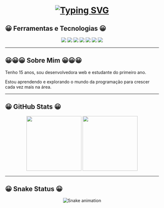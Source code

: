 <h1 align="center">
  <a href="https://git.io/typing-svg">
    <img src="https://readme-typing-svg.herokuapp.com?font=Fira+Code&pause=1000&random=false&width=435&lines=Ea%C3%AD+blz%3F+Sou+a+Debora.+.+." alt="Typing SVG" />
  </a>
</h1>

<h2> 😀 Ferramentas e Tecnologias 😀 </h2>
<div align="center">

  <!-- Linguagens -->
  <img src="https://img.shields.io/badge/HTML5-E34F26?style=for-the-badge&logo=html5&logoColor=white" />
  <img src="https://img.shields.io/badge/CSS3-1572B6?style=for-the-badge&logo=css3&logoColor=white" />
  <img src="https://img.shields.io/badge/JavaScript-F7DF1E?style=for-the-badge&logo=javascript&logoColor=black" />
  <img src="https://img.shields.io/badge/Vue.js-4FC08D?style=for-the-badge&logo=vue.js&logoColor=white" />

  <!-- Ferramentas -->
  <img src="https://img.shields.io/badge/GitHub-181717?style=for-the-badge&logo=github&logoColor=white" />
  <img src="https://img.shields.io/badge/Illustrator-FF9A00?style=for-the-badge&logo=adobeillustrator&logoColor=white" />
  <img src="https://img.shields.io/badge/Photoshop-31A8FF?style=for-the-badge&logo=adobephotoshop&logoColor=white" />
</div>

---

<h2> 😀😀😀 Sobre Mim 😀😀😀 </h2>

<p>Tenho 15 anos, sou desenvolvedora web e estudante do primeiro ano.</p>

<p>Estou aprendendo e explorando o mundo da programação para crescer cada vez mais na área.</p>

---

## 😀 GitHub Stats 😀

<div align="center">
  <img height="180em" src="https://github-readme-stats.vercel.app/api?username=seuusuario&show_icons=true&theme=dracula&include_all_commits=true&count_private=true" />
  <img height="180em" src="https://github-readme-stats.vercel.app/api/top-langs/?username=seuusuario&layout=compact&langs_count=7&theme=dracula" />
</div>

---

## 😀 Snake Status 😀

<div align="center">
  <img src="https://github.com/seuusuario/seuusuario/blob/main/snake-dark.svg" alt="Snake animation">
</div>

